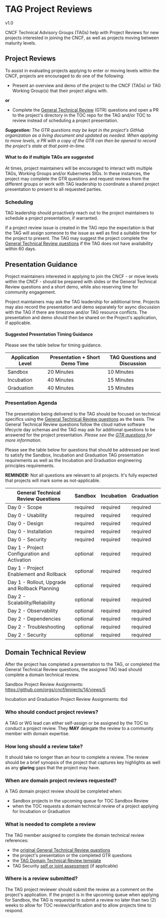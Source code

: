 # TAG Project Reviews

v1.0

CNCF Technical Advisory Groups (TAGs) help with Project Reviews for new projects interested in joining the CNCF, as well as projects moving between maturity levels.

## Project Reviews

To assist in evaluating projects applying to enter or moving levels within the CNCF, projects are encouraged to do one of the following:
- Present an overview and demo of the project to the CNCF (TAGs) or TAG Working Group(s) that their project aligns with.

**or**

- Complete the [General Technical Review][gtrq] (GTR) questions and open a PR to the project's directory in the TOC repo for the TAG and/or TOC to review instead of scheduling a project presentation.

_**Suggestion:** The GTR questions may be kept in the project's GitHub organization as a living document and updated as needed. When applying to move levels, a PR with a copy of the GTR can then be opened to record the project's state at that point-in-time._


#### What to do if multiple TAGs are suggested

At times, project maintainers will be encouraged to interact with multiple TAGs, Working Groups and/or Kubernetes SIGs. In these instances, the project may complete the GTR questions and request reviews from the different groups or work with TAG leadership to coordinate a shared project presentation to present to all requested parties.

### Scheduling

TAG leadership should proactively reach out to the project maintainers to schedule a project presentation, if warranted.

If a project review issue is created in the TAG repo the expectation is that the TAG will assign someone to the issue as well as find a suitable time for the project to present.
The TAG may suggest the project complete the [General Technical Review questions][gtrq] if the TAG does not have availability within 60 days.

## Presentation Guidance

Project maintainers interested in applying to join the CNCF - or move levels within the CNCF - should be prepared with slides or the General Technical Review questions and a short demo, while also reserving time for community engagement. 

Project maintainers may ask the TAG leadership for additional time. Projects may also record the presentation and demo separately for async discussion with the TAG if there are timezone and/or TAG resource conflicts. The presentation and demo should then be shared on the Project's application, if applicable.

#### Suggested Presentation Timing Guidance

Please see the table below for timing guidance. 

| Application Level | Presentation + Short Demo Time | TAG Questions and Discussion |
| -------- | -------- | -------- |
| Sandbox     | 20 Minutes     | 10 Minutes     |
| Incubation | 40 Minutes | 15 Minutes |
| Graduation | 40 Minutes | 15 Minutes |

### Presentation Agenda

The presentation being delivered to the TAG should be focused on technical specifics using the [General Technical Review questions][gtrq] as the basis.
The General Technical Review questions follow the cloud native software lifecycle day schemas and the TAG may ask for additional questions to be answered for the project presentation. *Please see the [GTR questions][gtrq] for more information.*

Please see the table below for questions that should be addressed per level to satisfy the Sandbox, Incubation and Graduation TAG presentation requirements as well as the Incubation and Graduation engineering principles requirements.

**REMINDER:** Not all questions are relevant to all projects.
It's fully expected that projects will mark some as not-applicable.

| General Technical Review Questions | Sandbox | Incubation | Graduation |
| -------- | -------- | -------- | -------- |
| Day 0 - Scope     | required     | required     | required     |
| Day 0 - Usability     | required     | required     | required     |
| Day 0 - Design     | required     | required     | required     |
| Day 0 - Installation     | required     | required     | required     |
| Day 0 - Security     | required     | required     | required     |
| Day 1 - Project Configuration and Activation     | optional     | required     | required     |
| Day 1 - Project Enablement and Rollback     | optional     | required     | required     |
| Day 1 - Rollout, Upgrade and Rollback Planning     | optional     | required     | required     |
| Day 2 - Scalability/Reliability     | optional     | required     | required     |
| Day 2 - Observability     | optional     | required     | required     |
| Day 2 - Dependencies     | optional     | required     | required     |
| Day 2 - Troubleshooting     | optional     | required     | required     |
| Day 2 - Security     | optional     | required     | required     |

## Domain Technical Review

After the project has completed a presentation to the TAG, or completed the General Technical Review questions, the assigned TAG lead should complete a domain technical review.

Sandbox Project Review Assignments: https://github.com/orgs/cncf/projects/14/views/5

Incubation and Graduation Project Review Assignments: tbd

### Who should conduct project reviews?

A TAG or WG lead can either self-assign or be assigned by the TOC to conduct a project review.
They **MAY** delegate the review to a community member with domain expertise.

### How long should a review take?

It should take no longer than an hour to complete a review.
The review should be a brief synopsis of the project that captures key highlights as well as any **glaring** gaps that the project may have.

### When are domain project reviews requested?

A TAG domain project review should be completed when:
* Sandbox projects in the upcoming queue for TOC Sandbox Review
* when the TOC requests a domain technical review of a project applying for Incubation or Graduation

### What is needed to complete a review

The TAG member assigned to complete the domain technical review references: 
* the [original General Technical Review questions][gtrq]
* the project's presentation or the completed GTR questions
* the [TAG Domain Technical Review template](tag-domain-technical-review-template.md)
* TAG Security [self or joint assessment](https://tag-security.cncf.io/community/assessments/) (if applicable)

### Where is a review submitted?

The TAG project reviewer should submit the review as a comment on the project's application.
If the project is in the upcoming queue when applying for Sandbox, the TAG is requested to submit a review no later than two (2) weeks to allow for TOC review/clarification and to allow projects time to respond. 



[gtrq]: general-technical-questions.md

